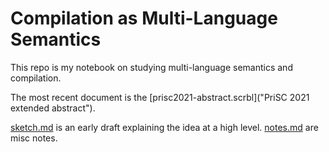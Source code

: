Compilation as Multi-Language Semantics
==
This repo is my notebook on studying multi-language semantics and compilation.

The most recent document is the [prisc2021-abstract.scrbl]("PriSC 2021 extended
abstract").

[sketch.md]() is an early draft explaining the idea at a high level.
[notes.md]() are misc notes.
